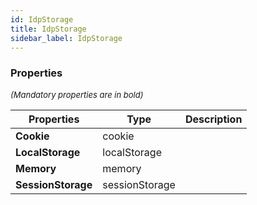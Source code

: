 ```yaml
---
id: IdpStorage
title: IdpStorage
sidebar_label: IdpStorage
---
```




### Properties

<font size="2"><i>(Mandatory properties are in bold)</i></font>

| Properties | Type | Description |
| --------- | ---- | ----------- |
| **Cookie** | cookie |  |
| **LocalStorage** | localStorage |  |
| **Memory** | memory |  |
| **SessionStorage** | sessionStorage |  |
